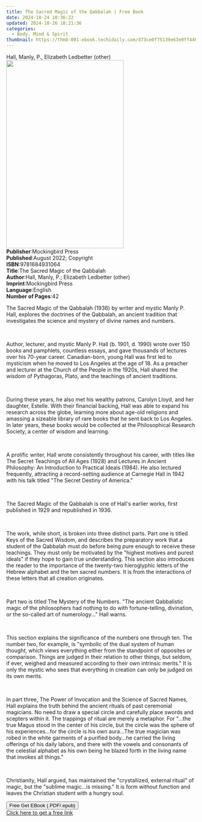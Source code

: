 ```yaml
---
title: The Sacred Magic of the Qabbalah | Free Book
date: 2024-10-24 10:36:22
updated: 2024-10-26 10:21:36
categories:
  - Body, Mind & Spirit
thumbnail: https://thmb-001-ebook.techidaily.com/d73ce0f75139e63e0ff446aadf0dc6b54092249fec4c1aea07a48229170dc3ce.jpg
---
```

<main id="book-container">
  <div class="flex flex-col">
    <div class="book-brief flex-1 py-6 px-4 sm:p-6 md:py-10 md:px-8">
      <!-- brief-->
      <div class="book-brief-main">
        Hall, Manly, P., Elizabeth Ledbetter (other)
      </div>
    </div>
    <div
      class="book-meta-info flex-1 grid gap-4 col-start-1 col-end-3 row-start-1 sm:mb-6 sm:grid-cols-4 lg:gap-6 lg:col-start-2 lg:row-end-6 lg:row-span-6 lg:mb-0"
    >
      <div
        class="book-meta-info-left place-content-center mt-4 p-4 text-sm leading-6 col-start-2 col-span-2 dark:text-slate-400"
      >
        <img
          class="w-full h-500 object-cover rounded-lg sm:h-255 sm:col-span-2 lg:col-span-full"
          src="https://img-001-ebook.techidaily.com/2c212887a68b48f75b616c4f9180ae2175b46d5e4df321ecf05f0588b269bc6d.jpg"
          alt=""
          width="312"
          height="500"
        />
      </div>
      <div
        class="book-meta-info-right mt-2 col-start-1 row-start-2 col-span-3 self-center"
      >
        <!-- meta data  -->
        <div class="flex flex-col px-4 md:px-8">
          <div class="flex-1">
            <strong>Publisher</strong>:<span class="px-2"
              >Mockingbird Press</span
            >
          </div>
          <div class="flex-1">
            <strong>Published</strong>:<span class="px-2"
              >August 2022; Copyright</span
            >
          </div>
          <div class="flex-1">
            <strong>ISBN</strong>:<span class="px-2">9781684931064</span>
          </div>
          <div class="flex-1">
            <strong>Title</strong>:<span class="px-2"
              >The Sacred Magic of the Qabbalah</span
            >
          </div>
          <div class="flex-1">
            <strong>Author</strong>:<span class="px-2"
              >Hall, Manly, P.; Elizabeth Ledbetter (other)</span
            >
          </div>
          <div class="flex-1">
            <strong>Imprint</strong>:<span class="px-2">Mockingbird Press</span>
          </div>
          <div class="flex-1">
            <strong>Language</strong>:<span class="px-2">English</span>
          </div>
          <div class="flex-1">
            <strong>Number of Pages</strong>:<span class="px-2">42</span>
          </div>
        </div>
      </div>
    </div>
    <div class="book-description flex-1 py-6 px-4 sm:p-6 md:py-10 md:px-8">
      <div class="book-description-main">
        <div accordion-content="" id="description">
          <p>
            The Sacred Magic of the Qabbalah (1936) by writer and mystic Manly
            P. Hall, explores the doctrines of the Qabbalah, an ancient
            tradition that investigates the science and mystery of divine names
            and numbers.
          </p>
          <p><br /></p>
          <p>
            Author, lecturer, and mystic Manly P. Hall (b. 1901, d. 1990) wrote
            over 150 books and pamphlets, countless essays, and gave thousands
            of lectures over his 70-year career. Canadian-born, young Hall was
            first led to mysticism when he moved to Los Angeles at the age of
            18. As a preacher and lecturer at the Church of the People in the
            1920s, Hall shared the wisdom of Pythagoras, Plato, and the
            teachings of ancient traditions.
          </p>
          <p><br /></p>
          <p>
            During these years, he also met his wealthy patrons, Carolyn Lloyd,
            and her daughter, Estelle. With their financial backing, Hall was
            able to expand his research across the globe, learning more about
            age-old religions and amassing a sizeable library of rare books that
            he sent back to Los Angeles. In later years, these books would be
            collected at the Philosophical Research Society, a center of wisdom
            and learning.
          </p>
          <p><br /></p>
          <p>
            A prolific writer, Hall wrote consistently throughout his career,
            with titles like The Secret Teachings of All Ages (1928) and
            Lectures in Ancient Philosophy: An Introduction to Practical Ideals
            (1984). He also lectured frequently, attracting a record-setting
            audience at Carnegie Hall in 1942 with his talk titled "The Secret
            Destiny of America."
          </p>
          <p><br /></p>
          <p>
            The Sacred Magic of the Qabbalah is one of Hall's earlier works,
            first published in 1929 and republished in 1936.
          </p>
          <p><br /></p>
          <p>
            The work, while short, is broken into three distinct parts. Part one
            is titled Keys of the Sacred Wisdom, and describes the preparatory
            work that a student of the Qabbalah must do before being pure enough
            to receive these teachings. They must only be motivated by the
            "highest motives and purest ideals" if they hope to gain true
            understanding. This section also introduces the reader to the
            importance of the twenty-two hieroglyphic letters of the Hebrew
            alphabet and the ten sacred numbers. It is from the interactions of
            these letters that all creation originates.
          </p>
          <p><br /></p>
          <p>
            Part two is titled The Mystery of the Numbers. "The ancient
            Qabbalistic magic of the philosophers had nothing to do with
            fortune-telling, divination, or the so-called art of numerology..."
            Hall warns.
          </p>
          <p>&nbsp;</p>
          <p>
            This section explains the significance of the numbers one through
            ten. The number two, for example, is "symbolic of the dual system of
            human thought, which views everything either from the standpoint of
            opposites or comparison. Things are judged in their relation to
            other things, but seldom, if ever, weighed and measured according to
            their own intrinsic merits." It is only the mystic who sees that
            everything in creation can only be judged on its own merits.
          </p>
          <p><br /></p>
          <p>
            In part three, The Power of Invocation and the Science of Sacred
            Names, Hall explains the truth behind the ancient rituals of past
            ceremonial magicians. No need to draw a special circle and carefully
            place swords and scepters within it. The trappings of ritual are
            merely a metaphor. For "...the true Magus stood in the center of his
            circle, but the circle was the sphere of his experiences...for the
            circle is his own aura...The true magician was robed in the white
            garments of a purified body...he carried the living offerings of his
            daily labors, and there with the vowels and consonants of the
            celestial alphabet as his own being he blazed forth in the living
            name that invokes all things."
          </p>
          <p><br /></p>
          <p>
            Christianity, Hall argued, has maintained the "crystallized,
            external ritual" of magic, but the "sublime magic...is missing." It
            is form without function and leaves the Christian student with a
            hungry soul.&nbsp;
          </p>
        </div>
        <div class="accordion-fader"></div>
      </div>
    </div>
    <div class="book-excerpts flex-1 py-6 px-4 sm:p-6 md:py-10 md:px-8"></div>
    <div
      class="book-about-author flex-1 py-6 px-4 sm:p-6 md:py-10 md:px-8"
    ></div>
    <div class="book-free-get flex-1 py-6 px-4 sm:p-6 md:py-10 md:px-8">
      <button
        id="btn-free-get"
        class="bg-blue-500 hover:bg-blue-700 text-white font-bold py-2 px-4 rounded"
      >
        Free Get EBook (.PDF/.epub)
      </button>
      <div id="countdown-display" class="px-2 text-lg mt-2"></div>
      <a
        id="free-link"
        class="hidden bg-blue-500 hover:bg-blue-700 text-white font-bold py-2 px-4 rounded"
        href="https://www.ebooks.com/en-us/book/210668473/the-sacred-magic-of-the-qabbalah/hall-manly-p/"
        target="_blank"
        >Click here to get a free link</a
      >
    </div>
    <script>
      let countdownTime = 0;
      let countdownInterval = null;
      document
        .getElementById('btn-free-get')
        .addEventListener('click', startCountdown);
      function startCountdown() {
        countdownTime = new Date().getTime() + 60000 * 3;
        countdownInterval = setInterval(updateCountdown, 1000);
        document.getElementById('btn-free-get').disabled = true;
        document
          .getElementById('btn-free-get')
          .classList.add('bg-gray-500', 'cursor-not-allowed');
      }
      function updateCountdown() {
        let currentTime = new Date().getTime();
        let timeLeft = countdownTime - currentTime;
        let secondsLeft = Math.floor(timeLeft / 1000);
        document.getElementById('countdown-display').innerHTML =
          `Remaining time: ${secondsLeft} seconds.`;
        if (secondsLeft <= 0) {
          clearInterval(countdownInterval);
          document.getElementById('btn-free-get').classList.add('hidden');
          document.getElementById('free-link').classList.remove('hidden');
          document.getElementById('countdown-display').innerHTML = '';
        }
      }
    </script>
  </div>
</main>
